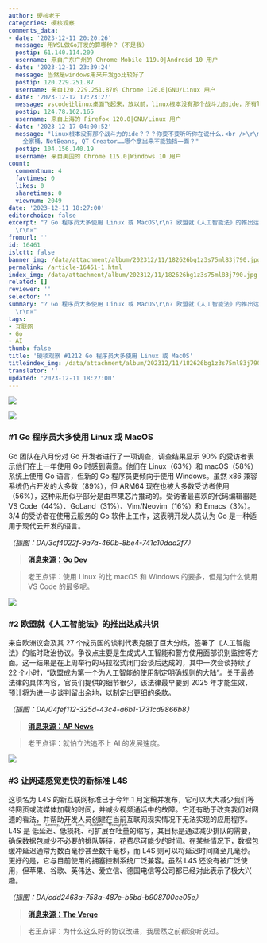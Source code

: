 ```yaml
---
author: 硬核老王
categories: 硬核观察
comments_data:
- date: '2023-12-11 20:20:26'
  message: 用WSL做Go开发的算哪种？（不是我）
  postip: 61.140.114.209
  username: 来自广东广州的 Chrome Mobile 119.0|Android 10 用户
- date: '2023-12-11 23:39:24'
  message: 当然是windows用来开发go比较好了
  postip: 120.229.251.87
  username: 来自120.229.251.87的 Chrome 120.0|GNU/Linux 用户
- date: '2023-12-12 17:23:27'
  message: vscode让linux桌面飞起来，放以前，linux根本没有那个战斗力的ide，所有linux+vscode+go，
  postip: 124.78.162.165
  username: 来自上海的 Firefox 120.0|GNU/Linux 用户
- date: '2023-12-17 04:00:52'
  message: "linux根本没有那个战斗力的ide？？？你要不要听听你在说什么.<br />\r\n<br />\r\neclipse, jetbrains
    全家桶，NetBeans, QT Creator……哪个拿出来不能独挡一面？"
  postip: 104.156.140.19
  username: 来自美国的 Chrome 115.0|Windows 10 用户
count:
  commentnum: 4
  favtimes: 0
  likes: 0
  sharetimes: 0
  viewnum: 2049
date: '2023-12-11 18:27:00'
editorchoice: false
excerpt: "? Go 程序员大多使用 Linux 或 MacOS\r\n? 欧盟就《人工智能法》的推出达成共识\r\n? 让网速感觉更快的新标准 L4S\r\n»
  \r\n»"
fromurl: ''
id: 16461
islctt: false
banner_img: /data/attachment/album/202312/11/182626bg1z3s75ml83j790.jpg
permalink: /article-16461-1.html
index_img: /data/attachment/album/202312/11/182626bg1z3s75ml83j790.jpg
related: []
reviewer: ''
selector: ''
summary: "? Go 程序员大多使用 Linux 或 MacOS\r\n? 欧盟就《人工智能法》的推出达成共识\r\n? 让网速感觉更快的新标准 L4S\r\n»
  \r\n»"
tags:
- 互联网
- Go
- AI
thumb: false
title: '硬核观察 #1212 Go 程序员大多使用 Linux 或 MacOS'
titleindex_img: /data/attachment/album/202312/11/182626bg1z3s75ml83j790.jpg
translator: ''
updated: '2023-12-11 18:27:00'
---
```


![](/data/attachment/album/202312/11/182626bg1z3s75ml83j790.jpg)


![](/data/attachment/album/202312/11/182637xiuf1211ijufvq4f.png)


### #1 Go 程序员大多使用 Linux 或 MacOS


Go 团队在八月份对 Go 开发者进行了一项调查，调查结果显示 90% 的受访者表示他们在上一年使用 Go 时感到满意。他们在 Linux（63%）和 macOS（58%）系统上使用 Go 语言，但新的 Go 程序员更倾向于使用 Windows。虽然 x86 兼容系统仍占开发的大多数（89%），但 ARM64 现在也被大多数受访者使用（56%），这种采用似乎部分是由苹果芯片推动的。受访者最喜欢的代码编辑器是 VS Code（44%）、GoLand（31%）、Vim/Neovim（16%）和 Emacs（3%）。3/4 的受访者在使用云服务的 Go 软件上工作，这表明开发人员认为 Go 是一种适用于现代云开发的语言。


*（插图：DA/3cf4022f-9a7a-460b-8be4-741c10daa2f7）*



> 
> **[消息来源：Go Dev](https://go.dev/blog/survey2023-h2-results)**
> 
> 
> 



> 
> 老王点评：使用 Linux 的比 macOS 和 Windows 的要多，但是为什么使用 VS Code 的最多呢。
> 
> 
> 


![](/data/attachment/album/202312/11/182657w25z8hlf0dfl08lr.png)


### #2 欧盟就《人工智能法》的推出达成共识


来自欧洲议会及其 27 个成员国的谈判代表克服了巨大分歧，签署了《人工智能法》的临时政治协议。争议点主要是生成式人工智能和警方使用面部识别监控等方面。这一结果是在上周举行的马拉松式闭门会谈后达成的，其中一次会谈持续了 22 个小时，“欧盟成为第一个为人工智能的使用制定明确规则的大陆”。关于最终法律的具体内容，官员们提供的细节很少，该法律最早要到 2025 年才能生效，预计将为进一步谈判留出余地，以制定出更细的条款。


*（插图：DA/04fef112-325d-43c4-a6b1-1731cd9866b8）*



> 
> **[消息来源：AP News](https://apnews.com/article/ai-act-europe-regulation-59466a4d8fd3597b04542ef25831322c)**
> 
> 
> 



> 
> 老王点评：就怕立法追不上 AI 的发展速度。
> 
> 
> 


![](/data/attachment/album/202312/11/182718wvkzck7hkfk7vhhh.png)


### #3 让网速感觉更快的新标准 L4S


这项名为 L4S 的新互联网标准已于今年 1 月定稿并发布，它可以大大减少我们等待网页或流媒体加载的时间，并减少视频通话中的故障。它还有助于改变我们对网速的看法，并帮助开发人员创建在当前互联网现实情况下无法实现的应用程序。L4S 是 <ruby> 低延迟、低损耗、可扩展吞吐量 <rt>  Low Latency, Low Loss, Scalable Throughput </rt></ruby> 的缩写，其目标是通过减少排队的需要，确保数据包减少不必要的排队等待，花费尽可能少的时间。在某些情况下，数据包缓冲延迟通常为数百毫秒甚至数千毫秒，而 L4S 则可以将延迟时间降至几毫秒。更好的是，它与目前使用的拥塞控制系统广泛兼容。虽然 L4S 还没有被广泛使用，但苹果、谷歌、英伟达、爱立信、德国电信等公司都已经对此表示了极大兴趣。


*（插图：DA/cdd2468a-758a-487e-b5bd-b908700ce05e）*



> 
> **[消息来源：The Verge](https://www.theverge.com/23655762/l4s-internet-apple-comcast-latency-speed-bandwidth)**
> 
> 
> 



> 
> 老王点评：为什么这么好的协议改进，我居然之前都没听说过。
> 
> 
>